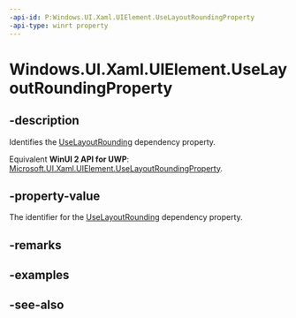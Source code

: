 ```yaml
---
-api-id: P:Windows.UI.Xaml.UIElement.UseLayoutRoundingProperty
-api-type: winrt property
---
```


<!-- Property syntax
public Windows.UI.Xaml.DependencyProperty UseLayoutRoundingProperty { get; }
-->

# Windows.UI.Xaml.UIElement.UseLayoutRoundingProperty

## -description
Identifies the [UseLayoutRounding](uielement_uselayoutrounding.md) dependency property.

Equivalent **WinUI 2 API for UWP**: [Microsoft.UI.Xaml.UIElement.UseLayoutRoundingProperty](/windows/winui/api/microsoft.ui.xaml.uielement.uselayoutroundingproperty).

## -property-value
The identifier for the [UseLayoutRounding](uielement_uselayoutrounding.md) dependency property.

## -remarks

## -examples

## -see-also
